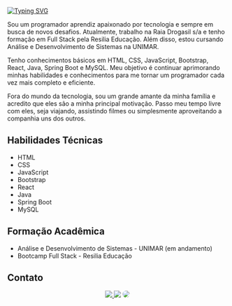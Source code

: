 [![Typing SVG](https://readme-typing-svg.demolab.com?font=Fira+Code&weight=900&pause=1000&color=F2F709&width=435&lines=Ola+Me+chamo+Gabriel+Piovesani)](https://git.io/typing-svg) 

Sou um programador aprendiz apaixonado por tecnologia e sempre em busca de novos desafios. Atualmente, trabalho na Raia Drogasil s/a e tenho formação em Full Stack pela Resilia Educação. Além disso, estou cursando Análise e Desenvolvimento de Sistemas na UNIMAR.

Tenho conhecimentos básicos em HTML, CSS, JavaScript, Bootstrap, React, Java, Spring Boot e MySQL. Meu objetivo é continuar aprimorando minhas habilidades e conhecimentos para me tornar um programador cada vez mais completo e eficiente.

Fora do mundo da tecnologia, sou um grande amante da minha família e acredito que eles são a minha principal motivação. Passo meu tempo livre com eles, seja viajando, assistindo filmes ou simplesmente aproveitando a companhia uns dos outros.

## Habilidades Técnicas

- HTML
- CSS
- JavaScript
- Bootstrap
- React
- Java
- Spring Boot
- MySQL

## Formação Acadêmica

- Análise e Desenvolvimento de Sistemas - UNIMAR (em andamento)
- Bootcamp Full Stack - Resilia Educação

## Contato

<div align="center"> 
<a href="https://www.instagram.com/gabriel.piovesanidev/" target="_blank"><img src="https://img.shields.io/badge/-Instagram-%23E4405F?style=for-the-badge&logo=instagram&logoColor=white"</a>
<a href = "mailto:gabrie.piovesani@gmail.com"> <img src="https://img.shields.io/badge/-Gmail-%23333?style=for-the-badge&logo=gmail&logoColor=white" target="_blank"></a>
<a href="https://www.linkedin.com/in/gabrielpiovesani/" target="_blank"><img src="https://img.shields.io/badge/-LinkedIn-%230077B5?style=for-the-badge&logo=linkedin&logoColor=white" style="border-radius: 30px" target="_blank"></a> 
 </div>
